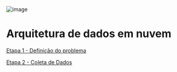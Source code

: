 ![image](https://user-images.githubusercontent.com/83672645/224572878-9a2556b7-15d2-4462-9116-8835c2d1628d.png)
# Arquitetura de dados em nuvem

[Etapa 1 - Definição do problema](https://github.com/lbragalopes/PUC_ArquiteturaDados_Nuvem/blob/main/Etapa1.md "Etapa 1 - Definição do problema")

[Etapa 2 - Coleta de Dados](https://github.com/lbragalopes/PUC_ArquiteturaDados_Nuvem/blob/main/Etapa2.md "Etapa 2 - Coleta de dados")

